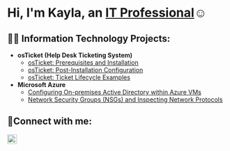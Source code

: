 <h1>Hi, I'm Kayla, an <a href="https://linkedin.com/in/KaylaCarmicle">IT Professional</a>☺</h1>

<h2>👨‍💻 Information Technology Projects:</h2>

- <b>osTicket (Help Desk Ticketing System)</b>
  - [osTicket: Prerequisites and Installation](https://github.com/kcarmicle/osticket-prereqs)
  - [osTicket: Post-Installation Configuration](https://github.com/kcarmicle/osticket-post-installation-config)
  - [osTicket: Ticket Lifecycle Examples](https://github.com/kcarmicle/osticket-ticket-lifecycle/blob/main/README.md)
- <b>Microsoft Azure</b>
  - [Configuring On-premises Active Directory within Azure VMs](https://github.com/kcarmicle/configure-ad)
  - [Network Security Groups (NSGs) and Inspecting Network Protocols](https://github.com/kcarmicle/azure-network-protocols)

<h2>🤳Connect with me:</h2>

[<img align="left" alt="Josh | LinkedIn" width="22px" src="https://cdn.jsdelivr.net/npm/simple-icons@v3/icons/linkedin.svg" />][linkedin]

[linkedin]: https://linkedin.com/in/KaylaCarmicle
